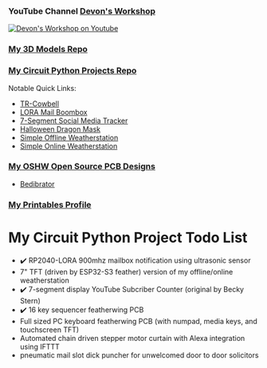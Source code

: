 ### YouTube Channel [Devon's Workshop](https://www.youtube.com/channel/UCx9Em9JRQ8XkFHKhqQ_Sr8w)

[![Devon's Workshop on Youtube](https://user-images.githubusercontent.com/49322231/215252546-b0cefa5e-c59f-48cc-a0ec-a01161589979.png)](https://www.youtube.com/channel/UCx9Em9JRQ8XkFHKhqQ_Sr8w)
### [My 3D Models Repo](https://github.com/DJDevon3/My_3D_Projects)
### [My Circuit Python Projects Repo](https://github.com/DJDevon3/My_Circuit_Python_Projects)
Notable Quick Links:
- [TR-Cowbell](https://github.com/DJDevon3/My_Circuit_Python_Projects/tree/main/Boards/raspberrypi/Raspberry%20Pi%20Pico/TR%20Cowbell)
- [LORA Mail Boombox](https://github.com/DJDevon3/My_Circuit_Python_Projects/tree/main/Multi-Board%20Projects/LORA%20Mail%20Boombox)
- [7-Segment Social Media Tracker](https://github.com/DJDevon3/My_Circuit_Python_Projects/tree/main/Boards/espressif/Adafruit%20Feather%20ESP32-S2/7-segment%20Multiplexed%20Social)
- [Halloween Dragon Mask](https://github.com/DJDevon3/My_Circuit_Python_Projects/tree/main/Multi-Board%20Projects/Dragon%20Mask%20Halloween%202022)
- [Simple Offline Weatherstation](https://github.com/DJDevon3/My_Circuit_Python_Projects/tree/main/Boards/nrf/Adafruit%20Feather%20Bluefruit%20Sense/Adafruit%203.5%20TFT%20Featherwing/Simple_Offline_Weatherstation)
- [Simple Online Weatherstation](https://github.com/DJDevon3/My_Circuit_Python_Projects/tree/main/Boards/espressif/Adafruit%20Feather%20ESP32-S2/3.5%20TFT%20Featherwing/Online%20OpenWeatherMaps%20Weatherstation)

### [My OSHW Open Source PCB Designs](https://oshwlab.com/djdevon3/album/DJDevon3-Electronics)
- [Bedibrator](https://github.com/DJDevon3/Bedibrator)

### [My Printables Profile](https://www.printables.com/social/469699-treasuredev/about)

# My Circuit Python Project Todo List
- ✔️ RP2040-LORA 900mhz mailbox notification using ultrasonic sensor
- 7" TFT (driven by ESP32-S3 feather) version of my offline/online weatherstation
- ✔️ 7-segment display YouTube Subcriber Counter (original by Becky Stern)
- ✔️ 16 key sequencer featherwing PCB
- Full sized PC keyboard featherwing PCB (with numpad, media keys, and touchscreen TFT)
- Automated chain driven stepper motor curtain with Alexa integration using IFTTT
- pneumatic mail slot dick puncher for unwelcomed door to door solicitors

<!--
**DJDevon3/DJDevon3** is a ✨ _special_ ✨ repository because its `README.md` (this file) appears on your GitHub profile.

Here are some ideas to get you started:

- 🔭 I’m currently working on ...
- 🌱 I’m currently learning ...
- 👯 I’m looking to collaborate on ...
- 🤔 I’m looking for help with ...
- 💬 Ask me about ...
- 📫 How to reach me: ...
- 😄 Pronouns: ...
- ⚡ Fun fact: ...
-->
